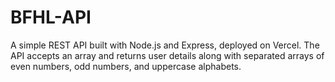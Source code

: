 # BFHL-API
A simple REST API built with Node.js and Express, deployed on Vercel. The API accepts an array and returns user details along with separated arrays of even numbers, odd numbers, and uppercase alphabets.
